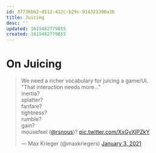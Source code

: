 ```yaml
---
id: 37736bb2-d512-412c-b29c-914323390a3b
title: Juicing
desc: ''
updated: 1615482779855
created: 1615482779855
---
```

# On Juicing

<blockquote class="twitter-tweet"><p lang="en" dir="ltr">We need a richer vocabulary for juicing a game/UI.<br>&quot;That interaction needs more...&quot;<br>inertia?<br>splatter?<br>fanfare?<br>tightness?<br>rumble?<br>gain?<br>mousefeel (<a href="https://twitter.com/rsnous?ref_src=twsrc%5Etfw">@rsnous</a>)? <a href="https://t.co/XxGyXIPZkY">pic.twitter.com/XxGyXIPZkY</a></p>&mdash; Max Krieger (@maxkriegers) <a href="https://twitter.com/maxkriegers/status/1345574975974027265?ref_src=twsrc%5Etfw">January 3, 2021</a></blockquote> <script async src="https://platform.twitter.com/widgets.js" charset="utf-8"></script>

